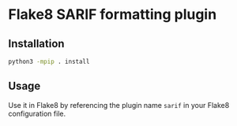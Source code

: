 # Flake8 SARIF formatting plugin

## Installation

```bash
python3 -mpip . install
```

## Usage

Use it in Flake8 by referencing the plugin name `sarif` in your Flake8 configuration file.
